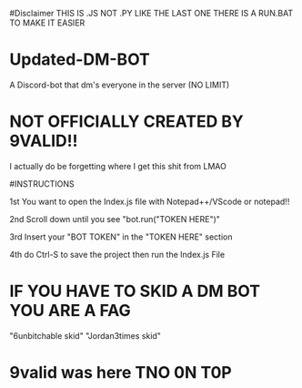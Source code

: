 
#Disclaimer THIS IS .JS NOT .PY LIKE THE LAST ONE THERE IS A RUN.BAT TO MAKE IT EASIER

# Updated-DM-BOT
 A Discord-bot that dm's everyone in the server (NO LIMIT)
 
# NOT OFFICIALLY CREATED BY 9VALID!!
  I actually do be forgetting where I get this shit from LMAO 
  
 #INSTRUCTIONS
 
 1st You want to open the Index.js file with Notepad++/VScode or notepad!!
 
 2nd Scroll down until you see "bot.run("TOKEN HERE")"

 3rd Insert your "BOT TOKEN" in the "TOKEN HERE" section

 4th do Ctrl-S to save the project then run the Index.js File 

# IF YOU HAVE TO SKID A DM BOT YOU ARE A FAG
 "6unbitchable skid"
 "Jordan3times skid"
 
# 9valid was here TNO 0N T0P
